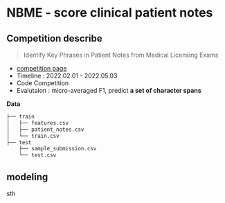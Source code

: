 # NBME - score clinical patient notes

## Competition describe
> Identify Key Phrases in Patient Notes from Medical Licensing Exams

* [competition page](https://www.kaggle.com/competitions/nbme-score-clinical-patient-notes/overview)
* Timeline : 2022.02.01 - 2022.05.03
* Code Competition
* Evalutaion : micro-averaged F1, predict **a set of character spans**

**Data** 

```python
├── train
│   ├── features.csv 
│   ├── patient_notes.csv
│   └── train.csv
├── test
    ├── sample_submission.csv
    └── test.csv
```

## modeling

sth